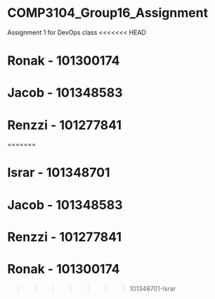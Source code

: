 # COMP3104_Group16_Assignment
Assignment 1 for DevOps class
<<<<<<< HEAD
# Ronak - 101300174
# Jacob - 101348583
# Renzzi - 101277841
=======

# Israr - 101348701

# Jacob - 101348583

# Renzzi - 101277841

# Ronak - 101300174
>>>>>>> 101348701-Israr
